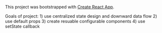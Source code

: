 This project was bootstrapped with [Create React App](https://github.com/facebook/create-react-app).

Goals of project:
    1) use centralized state design and downward data flow
    2) use default props
    3) create resuable configurable components
    4) use setState callback 